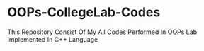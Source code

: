 # OOPs-CollegeLab-Codes
This Repository Consist Of My All Codes Performed In OOPs Lab Implemented In C++ Language
